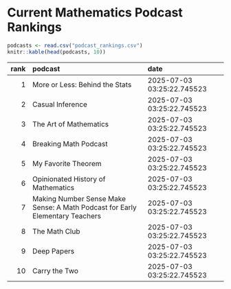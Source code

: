 # Current Mathematics Podcast Rankings


``` r
podcasts <- read.csv("podcast_rankings.csv")
knitr::kable(head(podcasts, 10))
```

| rank | podcast | date |
|---:|:---|:---|
| 1 | More or Less: Behind the Stats | 2025-07-03 03:25:22.745523 |
| 2 | Casual Inference | 2025-07-03 03:25:22.745523 |
| 3 | The Art of Mathematics | 2025-07-03 03:25:22.745523 |
| 4 | Breaking Math Podcast | 2025-07-03 03:25:22.745523 |
| 5 | My Favorite Theorem | 2025-07-03 03:25:22.745523 |
| 6 | Opinionated History of Mathematics | 2025-07-03 03:25:22.745523 |
| 7 | Making Number Sense Make Sense: A Math Podcast for Early Elementary Teachers | 2025-07-03 03:25:22.745523 |
| 8 | The Math Club | 2025-07-03 03:25:22.745523 |
| 9 | Deep Papers | 2025-07-03 03:25:22.745523 |
| 10 | Carry the Two | 2025-07-03 03:25:22.745523 |
